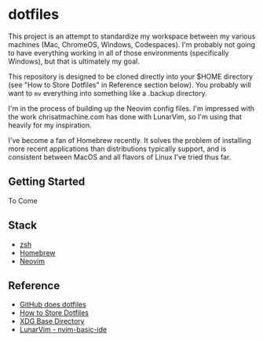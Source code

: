 # dotfiles

This project is an attempt to standardize my workspace between my various machines (Mac, ChromeOS, Windows, Codespaces).  I'm probably not going to have everything working in all of those environments (specifically Windows), but that is ultimately my goal.

This repository is designed to be cloned directly into your $HOME directory (see "How to Store Dotfiles" in Reference section below).  You probably will want to `mv` everything into something like a .backup directory.

I'm in the process of building up the Neovim config files.  I'm impressed with the work chrisatmachine.com has done with LunarVim, so I'm using that heavily for my inspiration.

I've become a fan of Homebrew recently.  It solves the problem of installing more recent applications than distributions typically support, and is consistent between MacOS and all flavors of Linux I've tried thus far.

## Getting Started

To Come

## Stack

- [zsh](https://www.zsh.org/)
- [Homebrew](https://brew.sh/)
- [Neovim](https://neovim.io/)

## Reference

- [GitHub does dotfiles](https://dotfiles.github.io)
- [How to Store Dotfiles](https://atlassian.com/git/tutorials/dotfiles)
- [XDG Base Directory](https://wiki.archlinux.org/title/XDG_Base_Directory)
- [LunarVim - nvim-basic-ide](https://github.com/LunarVim/nvim-basic-ide)

